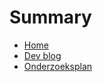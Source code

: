 # Summary

- [Home](./README.md)
- [Dev blog](./dev-blog-zabbix/README.md)
- [Onderzoeksplan](./onderzoeksplan.md)

